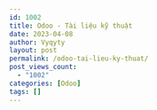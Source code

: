 ```yaml
---
id: 1002
title: Odoo - Tài liệu kỹ thuật
date: 2023-04-08
author: Vyqyty
layout: post
permalink: /odoo-tai-lieu-ky-thuat/
post_views_count:
  - "1002"
categories: [Odoo]
tags: []
---
```

